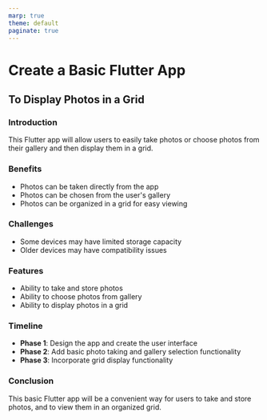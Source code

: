 ```yaml
---
marp: true
theme: default
paginate: true
---
```

# Create a Basic Flutter App 
## To Display Photos in a Grid 

### Introduction 

This Flutter app will allow users to easily take photos or choose photos from their gallery and then display them in a grid. 


### Benefits 

- Photos can be taken directly from the app 
- Photos can be chosen from the user's gallery 
- Photos can be organized in a grid for easy viewing 

### Challenges 

- Some devices may have limited storage capacity 
- Older devices may have compatibility issues 

### Features 

- Ability to take and store photos 
- Ability to choose photos from gallery 
- Ability to display photos in a grid 

### Timeline 

- **Phase 1**: Design the app and create the user interface 
- **Phase 2**: Add basic photo taking and gallery selection functionality 
- **Phase 3**: Incorporate grid display functionality 

### Conclusion 

This basic Flutter app will be a convenient way for users to take and store photos, and to view them in an organized grid.
  